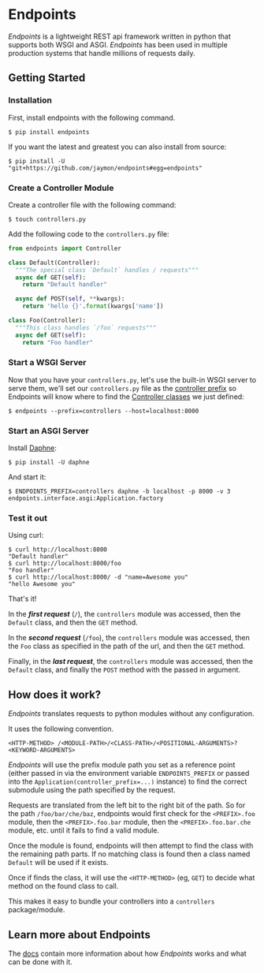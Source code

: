 # Endpoints

_Endpoints_ is a lightweight REST api framework written in python that supports both WSGI and ASGI. _Endpoints_ has been used in multiple production systems that handle millions of requests daily.


## Getting Started

### Installation

First, install endpoints with the following command.

    $ pip install endpoints

If you want the latest and greatest you can also install from source:

    $ pip install -U "git+https://github.com/jaymon/endpoints#egg=endpoints"


### Create a Controller Module

Create a controller file with the following command:

    $ touch controllers.py

Add the following code to the `controllers.py` file:

```python
from endpoints import Controller

class Default(Controller):
  """The special class `Default` handles / requests"""
  async def GET(self):
    return "Default handler"

  async def POST(self, **kwargs):
    return 'hello {}'.format(kwargs['name'])

class Foo(Controller):
  """This class handles `/foo` requests"""
  async def GET(self):
    return "Foo handler"
```


### Start a WSGI Server

Now that you have your `controllers.py`, let's use the built-in WSGI server to serve them, we'll set our `controllers.py` file as the [controller prefix](docs/PREFIXES.md) so Endpoints will know where to find the [Controller classes](docs/CONTROLLERS.md) we just defined:

    $ endpoints --prefix=controllers --host=localhost:8000


### Start an ASGI Server

Install [Daphne](https://github.com/django/daphne):

    $ pip install -U daphne

And start it:

    $ ENDPOINTS_PREFIX=controllers daphne -b localhost -p 8000 -v 3 endpoints.interface.asgi:Application.factory


### Test it out

Using curl:

    $ curl http://localhost:8000
    "Default handler"
    $ curl http://localhost:8000/foo
    "Foo handler"
    $ curl http://localhost:8000/ -d "name=Awesome you"
    "hello Awesome you"

That's it!

In the ***first request*** (`/`), the `controllers` module was accessed, then the `Default` class, and then the `GET` method.

In the ***second request*** (`/foo`), the `controllers` module was accessed, then the `Foo` class as specified in the path of the url, and then the `GET` method.

Finally, in the ***last request***, the `controllers` module was accessed, then the `Default` class, and finally the `POST` method with the passed in argument.


## How does it work?

*Endpoints* translates requests to python modules without any configuration.

It uses the following convention.

    <HTTP-METHOD> /<MODULE-PATH>/<CLASS-PATH>/<POSITIONAL-ARGUMENTS>?<KEYWORD-ARGUMENTS>

_Endpoints_ will use the prefix module path you set as a reference point (either passed in via the environment variable `ENDPOINTS_PREFIX` or passed into the `Application(controller_prefix=...)` instance) to find the correct submodule using the path specified by the request.

Requests are translated from the left bit to the right bit of the path.
So for the path `/foo/bar/che/baz`, endpoints would first check for the `<PREFIX>.foo` module, then the `<PREFIX>.foo.bar` module, then the `<PREFIX>.foo.bar.che` module, etc. until it fails to find a valid module.

Once the module is found, endpoints will then attempt to find the class with the remaining path parts. If no matching class is found then a class named `Default` will be used if it exists.

Once if finds the class, it will use the `<HTTP-METHOD>` (eg, `GET`) to decide what method on the found class to call.

This makes it easy to bundle your controllers into a `controllers` package/module.


## Learn more about Endpoints

The [docs](https://github.com/jaymon/endpoints/tree/master/docs) contain more information about how _Endpoints_ works and what can be done with it.

